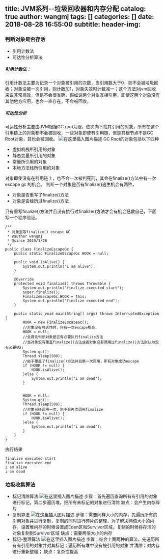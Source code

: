 title: JVM系列--垃圾回收器和内存分配
catalog: true
author: wangmj
tags: []
categories: []
date: 2018-08-28 16:55:00
subtitle:
header-img:
---
### 判断对象是否存活

 - 引用计数法
 - 可达性分析算法
 ##### 引用计数法：
 引用计数法主要为记录一个对象被引用的次数，当引用数大于0，则不会被垃圾回收；对象没被一次引用，则计数加1，对象失效时计数减一；这个方法对jvm回收来说非常高效，但是不会很准确，假如说两个对象互相引用，即使这两个对象没有其他地方应用，也会一直存在，不会被回收。
 ##### 可达性分析
 可达性分析主要由JVM根据GC root为跟，依次向下找其引用的对象，所有在这个引用链上的对象都不会被回收，一些对象即使有引用链，但是其根节点不是GC Root对象，其也会被回收。
 ![在这里插入图片描述](https://img-blog.csdnimg.cn/20190129155249143.png?x-oss-process=image/watermark,type_ZmFuZ3poZW5naGVpdGk,shadow_10,text_aHR0cHM6Ly9ibG9nLmNzZG4ubmV0L3dtajc2NQ==,size_16,color_FFFFFF,t_70)
GC Root的对象包括以下四种
- 虚拟机栈所引用的对象
- 静态变量所引用的对象
- 常量所引用的对象
- 本地方法栈所引用的对象

对象即使没有在引用链上，也不会一次被判死刑，其会在finalize()方法中有一次escape gc 的机会。
判断一个对象是否有finalize()逃生机会有两种，
- 对象是否重写了finalize()方法
- 对象是否经历过finalize()方法

只有重写finalize()方法并且没有执行过finalize()方法才会有机会拯救自己，下面写一个程序验证。

```
/**
 * 对象重写finalize() escape GC
 * @author wangmj
 * @since 2019/1/28
 */
public class FinalizeEscapeGc {
    public static FinalizeEscapeGc HOOK = null;

    public void isAlive() {
        System.out.println("i am alive");
    }

    @Override
    protected void finalize() throws Throwable {
        System.out.println("finalize executed start");
        super.finalize();
        FinalizeEscapeGc.HOOK = this;
        System.out.println("finalize executed end");
    }

    public static void main(String[] args) throws InterruptedException {
        HOOK = new FinalizeEscapeGc();
        //对象没有可达性时，只有一次escape机会，
        HOOK = null;
        //会首先判断对象是否有必要执行finalize方法
        //当对象没有覆盖finalize()方法或者对象没有调用过finalize()方法则认为没有必要执行
        System.gc();
        Thread.sleep(500);
        //由于覆盖了finalize()方法并且第一次调用，所有对象成功escape
        if (HOOK != null) {
            HOOK.isAlive();
        }else {
            System.out.println("i am dead");
        }


        HOOK = null;
        System.gc();
        Thread.sleep(500);
        //对象已经调用一次，则不会再次调用finalize
        if (HOOK != null) {
            HOOK.isAlive();
        }else {
            System.out.println("i am dead");
        }
    }
}
```
执行结果

```
finalize executed start
finalize executed end
i am alive
i am dead
```
### 垃圾收集算法
- 标记清除算法
![在这里插入图片描述](https://img-blog.csdnimg.cn/20190129160615534.png?x-oss-process=image/watermark,type_ZmFuZ3poZW5naGVpdGk,shadow_10,text_aHR0cHM6Ly9ibG9nLmNzZG4ubmV0L3dtajc2NQ==,size_16,color_FFFFFF,t_70)
步骤：首先遍历查询所有有引用的对象进行标记，第二步遍历堆，把所有未标记的对象进行清除
缺点：会产生内存碎片
- 复制算法
![在这里插入图片描述](https://img-blog.csdnimg.cn/2019012916072959.png?x-oss-process=image/watermark,type_ZmFuZ3poZW5naGVpdGk,shadow_10,text_aHR0cHM6Ly9ibG9nLmNzZG4ubmV0L3dtajc2NQ==,size_16,color_FFFFFF,t_70)
步骤：需要同样大小的内存，先遍历所有的引用对象并进行复制，复制的同时进行碎片的整理，为了解决两倍大小的内存，设置堆内存的时候设置成Eden区和Survivor区域，复制的时候将存活的对象复制到Survivor区域
缺点：需要两倍大小的内存
- 标记-整理算法
![在这里插入图片描述](https://img-blog.csdnimg.cn/20190129160942705.png?x-oss-process=image/watermark,type_ZmFuZ3poZW5naGVpdGk,shadow_10,text_aHR0cHM6Ly9ibG9nLmNzZG4ubmV0L3dtajc2NQ==,size_16,color_FFFFFF,t_70)
步骤；结合上面两种的算法，先遍历所有有引用的对象并对其标记；遍历所有堆中没有被引用的对象		    并清除；对内存进行重新整理；
缺点：复杂性提高

